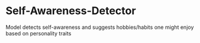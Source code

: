 # Self-Awareness-Detector
Model detects self-awareness and suggests hobbies/habits one might enjoy based on personality traits
